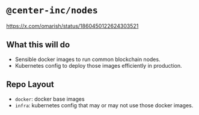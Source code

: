 # `@center-inc/nodes`

https://x.com/omarish/status/1860450122624303521

## What this will do

* Sensible docker images to run common blockchain nodes.
* Kubernetes config to deploy those images efficiently in production.

## Repo Layout

* `docker`: docker base images
* `infra`: kubernetes config that may or may not use those docker images.
